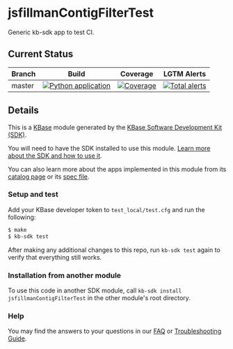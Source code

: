 # jsfillmanContigFilterTest
Generic kb-sdk app to test CI.

## Current Status

| Branch  | Build                                                              | Coverage                                                                         | LGTM Alerts                                                     |
| ------- | ------------------------------------------------------------------ | -------------------------------------------------------------------------------- | --------------------------------------------------------------- |
| master  | [![Python application](https://github.com/jsfillman/jsfillmanContigFilterTest/workflows/Python%20application/badge.svg)](https://github.com/jsfillman/jsfillmanContigFilterTest/actions)  | [![Coverage](https://sonarcloud.io/api/project_badges/measure?project=jsfillman_jsfillmanContigFilterTest&metric=coverage)](https://sonarcloud.io/dashboard?id=jsfillman_jsfillmanContigFilterTest)  | [![Total alerts](https://img.shields.io/lgtm/alerts/g/jsfillman/jsfillmanContigFilterTest.svg?logo=lgtm&logoWidth=18)](https://lgtm.com/projects/g/jsfillman/jsfillmanContigFilterTest/alerts/)  |

## Details
This is a [KBase](https://kbase.us) module generated by the [KBase Software Development Kit (SDK)](https://github.com/kbase/kb_sdk).

You will need to have the SDK installed to use this module. [Learn more about the SDK and how to use it](https://kbase.github.io/kb_sdk_docs/).

You can also learn more about the apps implemented in this module from its [catalog page](https://narrative.kbase.us/#catalog/modules/jsfillmanContigFilterTest) or its [spec file]($module_name.spec).

### Setup and test

Add your KBase developer token to `test_local/test.cfg` and run the following:

```bash
$ make
$ kb-sdk test
```

After making any additional changes to this repo, run `kb-sdk test` again to verify that everything still works.

### Installation from another module

To use this code in another SDK module, call `kb-sdk install jsfillmanContigFilterTest` in the other module's root directory.

### Help

You may find the answers to your questions in our [FAQ](https://kbase.github.io/kb_sdk_docs/references/questions_and_answers.html) or [Troubleshooting Guide](https://kbase.github.io/kb_sdk_docs/references/troubleshooting.html).

